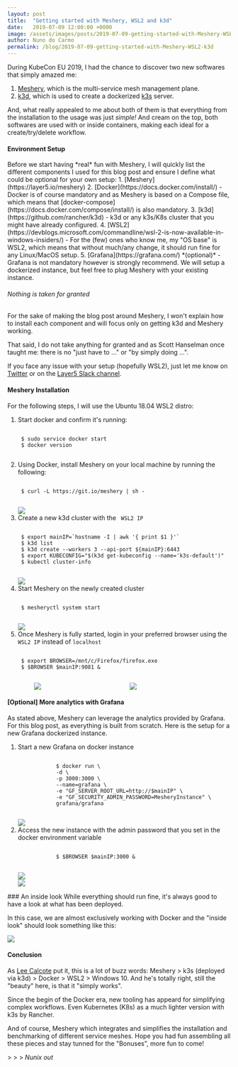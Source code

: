 ```yaml
---
layout: post
title:  "Getting started with Meshery, WSL2 and k3d"
date:   2019-07-09 12:00:00 +0000
image: /assets/images/posts/2019-07-09-getting-started-with-Meshery-WSL2-k3d/cnab-logo.jpg
author: Nuno do Carmo
permalink: /blog/2019-07-09-getting-started-with-Meshery-WSL2-k3d
---
```

During KubeCon EU 2019, I had the chance to discover two new softwares that simply amazed me:
1. [Meshery](https://layer5.io/meshery), which is the multi-service mesh management plane.
2. [k3d](https://github.com/rancher/k3d), which is used to create a dockerized [k3s](https://k3s.io) server.

And, what really appealed to me about both of them is that everything from the installation to the usage was just *simple!*
And cream on the top, both softwares are used with or inside containers, making each ideal for a create/try/delete workflow.

<h4>Environment Setup</h4>
Before we start having *real* fun with Meshery, I will quickly list the different components I used for this blog post and ensure I define what could be optional for your own setup:
1. [Meshery](https://layer5.io/meshery)
2. [Docker](https://docs.docker.com/install/)
 - Docker is of course mandatory and as Meshery is based on a Compose file, which means that [docker-compose](https://docs.docker.com/compose/install/) is also mandatory.
3. [k3d](https://github.com/rancher/k3d)
 - k3d or any k3s/K8s cluster that you might have already configured.
4. [WSL2](https://devblogs.microsoft.com/commandline/wsl-2-is-now-available-in-windows-insiders/)
 - For the (few) ones who know me, my "OS base" is WSL2, which means that without much/any change, it should run fine for any Linux/MacOS setup.
5. [Grafana](https://grafana.com/) *(optional)*
 - Grafana is not mandatory however is strongly recommend. We will setup a dockerized instance, but feel free to plug Meshery with your existing instance.

<h6> Nothing is taken for granted </h6>
For the sake of making the blog post around Meshery, I won't explain how to install each component and will focus only on getting k3d and Meshery working.

That said, I do not take anything for granted and as Scott Hanselman once taught me: there is no "just have to ..." or "by simply doing ...".

If you face any issue with your setup (hopefully WSL2), just let me know on [Twitter](https://twitter.com/nunixtech) or on the [Layer5 Slack channel](http://slack.layer5.io).

<h4>Meshery Installation</h4>
For the following steps, I will use the Ubuntu 18.04 WSL2 distro:

<ol>
<li> Start docker and confirm it's running:
<div class="highlight highlight-source-shell">
    <pre><code  class="white-text">
 $ sudo service docker start
 $ docker version
    </code></pre>
</div>
</li>
<li> Using Docker, install Meshery on your local machine by running the following:
<div class="highlight highlight-source-shell">
    <pre><code  class="white-text">
 $ curl -L https://git.io/meshery | sh -
    </code></pre>
</div>
<div class="thumbnail">
    <a href="/assets/images/posts/2019-07-09-getting-started-with-Meshery-WSL2-k3d/wsl-docker-start.png">
    <img src="/assets/images/posts/2019-07-09-getting-started-with-Meshery-WSL2-k3d/wsl-docker-start.png" class="thumbnail" /></a>
</div>
</li>
<li> Create a new k3d cluster with the <code> WSL2 IP </code>
<div class="highlight highlight-source-shell">
    <pre><code class="white-text">
 $ export mainIP=`hostname -I | awk '{ print $1 }'`
 $ k3d list
 $ k3d create --workers 3 --api-port ${mainIP}:6443
 $ export KUBECONFIG="$(k3d get-kubeconfig --name='k3s-default')"
 $ kubectl cluster-info
    </code></pre>
</div>
<a href="/assets/images/posts/2019-07-09-getting-started-with-Meshery-WSL2-k3d/wsl-k3d-start.png">
    <img src="/assets/images/posts/2019-07-09-getting-started-with-Meshery-WSL2-k3d/wsl-k3d-start.png" class="thumbnail" /></a>
    <br />
</li>
<li> Start Meshery on the newly created cluster
<div class="highlight">
    <pre><code class="white-text">
 $ mesheryctl system start
    </code></pre>
</div>
<a href="/assets/images/posts/2019-07-09-getting-started-with-Meshery-WSL2-k3d/wsl-meshery-start.png">
    <img src="/assets/images/posts/2019-07-09-getting-started-with-Meshery-WSL2-k3d/wsl-meshery-start.png" class="thumbnail" /></a>
</li>
<li> Once Meshery is fully started, login in your preferred browser using the <code>WSL2 IP</code> instead of <code>localhost</code>
<div class="highlight">
    <pre><code class="white-text">
 $ export BROWSER=/mnt/c/Firefox/firefox.exe
 $ $BROWSER $mainIP:9081 &
    </code></pre>
</div>
<div style="display: grid;  grid-template-columns: auto auto;">
<div style="postion:relative; float:left; ">
    <a href="/assets/images/posts/2019-07-09-getting-started-with-Meshery-WSL2-k3d/wsl-meshery-login.png">
        <img src="/assets/images/posts/2019-07-09-getting-started-with-Meshery-WSL2-k3d/wsl-meshery-login.png"  
            style="display: block; margin-left: auto;  margin-right: auto; max-width: 70%;" />
    </a>
</div>
<div style="postion:relative; float:left; ">
    <a href="/assets/images/posts/2019-07-09-getting-started-with-Meshery-WSL2-k3d/wsl-meshery-login-success.png">
        <img src="/assets/images/posts/2019-07-09-getting-started-with-Meshery-WSL2-k3d/wsl-meshery-login-success.png"
            style="display: block; margin-left: auto;  margin-right: auto;  max-width: 90%;"/>
    </a>
</div>
</div>
</li>
</ol>

#### [Optional] More analytics with Grafana
As stated above, Meshery can leverage the analytics provided by Grafana. For this blog post, as everything is built from scratch. Here is the setup for a new Grafana dockerized instance.

<div>
    <div class="hidediv">
        <div class="innerdiv">
            <ol>
            <li>Start a new Grafana on docker instance
            <div class="highlight highlight-source-shell">
                <pre><code class="white-text">
            $ docker run \
            -d \
            -p 3000:3000 \
            --name=grafana \
            -e "GF_SERVER_ROOT_URL=http://$mainIP" \
            -e "GF_SECURITY_ADMIN_PASSWORD=MesheryInstance" \
            grafana/grafana
                </code></pre>
            </div>
            <a href="/assets/images/posts/2019-07-09-getting-started-with-Meshery-WSL2-k3d/wsl-grafana-start.png">
                <img src="/assets/images/posts/2019-07-09-getting-started-with-Meshery-WSL2-k3d/wsl-grafana-start.png" class="thumbnail">
            </a>
            </li>
            <li>Access the new instance with the admin password that you set in the docker environment variable
            <div class="highlight highlight-source-shell">
                <pre><code class="white-text">
            $ $BROWSER $mainIP:3000 &
                </code></pre>
            </div>
            <a href="/assets/images/posts/2019-07-09-getting-started-with-Meshery-WSL2-k3d/wsl-grafana-login.png">
                <img src="/assets/images/posts/2019-07-09-getting-started-with-Meshery-WSL2-k3d/wsl-grafana-login.png" class="thumbnail" />
            </a>
            <br />
            <a href="/assets/images/posts/2019-07-09-getting-started-with-Meshery-WSL2-k3d/wsl-grafana-login-success.png">
                <img src="/assets/images/posts/2019-07-09-getting-started-with-Meshery-WSL2-k3d/wsl-grafana-login-success.png" class="thumbnail" />
            </a>
            </li>
            </ol>
        </div>
    </div>
</div>
### An inside look
While everything should run fine, it's always good to have a look at what has been deployed.

In this case, we are almost exclusively working with Docker and the "inside look" should look something like this:

<a href="/assets/images/posts/2019-07-09-getting-started-with-Meshery-WSL2-k3d/wsl-meshery-complete.png">
    <img src="/assets/images/posts/2019-07-09-getting-started-with-Meshery-WSL2-k3d/wsl-meshery-complete.png" class="thumbnail" />
</a>

#### Conclusion
As [Lee Calcote](https://twitter.com/lcalcote) put it, this is a lot of buzz words: Meshery > k3s (deployed via k3d) > Docker > WSL2 > Windows 10. And he's totally right, still the "beauty" here, is that it "simply works".

Since the begin of the Docker era, new tooling has appeard for simplifying complex workflows.
Even Kubernetes (K8s) as a much lighter version with k3s by Rancher.

And of course, Meshery which integrates and simplifies the installation and benchmarking of different service meshes. Hope you had fun assembling all these pieces and stay tunned for the "Bonuses", more fun to come!

<span> > > > <i>Nunix out</i></span>
